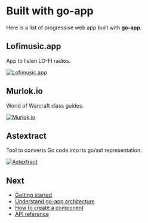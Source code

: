 # Built with go-app

Here is a list of progressive web app built with **go-app**.

## Lofimusic.app

App to listen LO-FI radios.

[![Lofimusic.app](/web/images/lofimusicapp.png)](https://lofimusic.app)

## Murlok.io

World of Warcraft class guides.

[![Murlok.io](/web/images/murlokio.png)](https://murlok.io)

## Astextract

Tool to converts Go code into its go/ast representation.

[![Astextract](/web/images/astextract.png)](https://lu4p.github.io/astextract)

## Next

- [Getting started](/start)
- [Understand go-app architecture](/architecture)
- [How to create a component](/components)
- [API reference](/reference)

